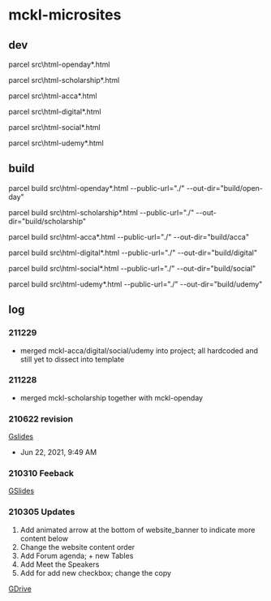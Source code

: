# mckl-microsites

## dev
parcel src\html-openday\*.html

parcel src\html-scholarship\*.html

parcel src\html-acca\*.html

parcel src\html-digital\*.html

parcel src\html-social\*.html

parcel src\html-udemy\*.html

## build
parcel build src\html-openday\*.html --public-url="./" --out-dir="build/open-day"

parcel build src\html-scholarship\*.html --public-url="./" --out-dir="build/scholarship"

parcel build src\html-acca\*.html --public-url="./" --out-dir="build/acca"

parcel build src\html-digital\*.html --public-url="./" --out-dir="build/digital"

parcel build src\html-social\*.html --public-url="./" --out-dir="build/social"

parcel build src\html-udemy\*.html --public-url="./" --out-dir="build/udemy"

## log

### 211229
- merged mckl-acca/digital/social/udemy into project; all hardcoded and still yet to dissect into template

### 211228
- merged mckl-scholarship together with mckl-openday

### 210622 revision
[Gslides](https://drive.google.com/file/d/1dVecDPY_B3gHUbNvzRtW-76X3LB1dCoY/view)
- Jun 22, 2021, 9:49 AM

### 210310 Feeback
[GSlides](https://docs.google.com/presentation/d/1tnzcgNDeC72siogIGJIwve2-nBc6xJfvA29l0q6WBgk/edit#slide=id.p1)

### 210305 Updates
1. Add animated arrow at the bottom of website_banner to indicate more content below
2. Change the website content order
3. Add Forum agenda; + new Tables
4. Add Meet the Speakers
5. Add for add new checkbox; change the copy

[GDrive](https://drive.google.com/drive/u/1/folders/175BSk0MTjKBOzwCa7_6j5CPVIFIhunx2)
